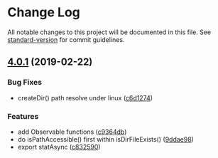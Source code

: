 # Change Log

All notable changes to this project will be documented in this file. See [standard-version](https://github.com/conventional-changelog/standard-version) for commit guidelines.

<a name="4.0.1"></a>
## [4.0.1](https://github.com/waitingsong/node-win32-api/compare/v4.0.0...v4.0.1) (2019-02-22)


### Bug Fixes

* createDir() path resolve under linux ([c6d1274](https://github.com/waitingsong/node-win32-api/commit/c6d1274))


### Features

* add Observable functions ([c9364db](https://github.com/waitingsong/node-win32-api/commit/c9364db))
* do isPathAccessible() first within isDirFileExists() ([9ddae98](https://github.com/waitingsong/node-win32-api/commit/9ddae98))
* export statAsync ([c832590](https://github.com/waitingsong/node-win32-api/commit/c832590))
